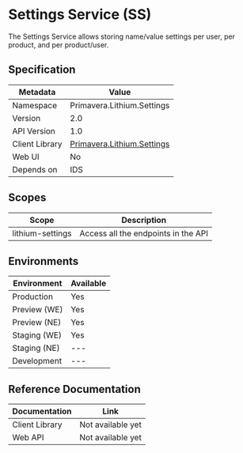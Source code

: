 # Settings Service (SS)

The Settings Service allows storing name/value settings per user, per product, and per product/user.

## Specification

| Metadata | Value |
| - | - |
| Namespace | Primavera.Lithium.Settings |
| Version | 2.0 |
| API Version | 1.0 |
| Client Library | [Primavera.Lithium.Settings](http://nuget.primaverabss.com:82/feeds/public-lithium-general/Primavera.Lithium.Settings/) |
| Web UI | No |
| Depends on | IDS |

## Scopes

| Scope | Description |
| - | - |
| lithium-settings | Access all the endpoints in the API |

## Environments

| Environment | Available |
| - | - |
| Production | Yes |
| Preview (WE) | Yes |
| Preview (NE) | Yes |
| Staging (WE) | Yes |
| Staging (NE) | --- |
| Development | --- |

## Reference Documentation

| Documentation | Link |
| - | - |
| Client Library | Not available yet |
| Web API | Not available yet |
